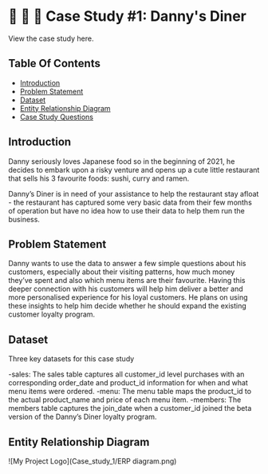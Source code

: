 # **🍜 🍛 🍣 Case Study #1: Danny's Diner**


View the case study here.


## **Table Of Contents**
- [Introduction](#introduction)
- [Problem Statement](#problem_statement)
- [Dataset](#dataset)
- [Entity Relationship Diagram](#entity_relationship_diagram)
- [Case Study Questions](#case_study_questions)

## Introduction
Danny seriously loves Japanese food so in the beginning of 2021, he decides to embark upon a risky venture and opens up a cute little restaurant that sells his 3 favourite foods: sushi, curry and ramen.

Danny’s Diner is in need of your assistance to help the restaurant stay afloat - the restaurant has captured some very basic data from their few months of operation but have no idea how to use their data to help them run the business.

## Problem Statement
Danny wants to use the data to answer a few simple questions about his customers, especially about their visiting patterns, how much money they’ve spent and also which menu items are their favourite. Having this deeper connection with his customers will help him deliver a better and more personalised experience for his loyal customers. He plans on using these insights to help him decide whether he should expand the existing customer loyalty program.

## Dataset
  Three key datasets for this case study

-sales: The sales table captures all customer_id level purchases with an corresponding order_date and product_id information for when and 
        what menu items were ordered.
-menu: The menu table maps the product_id to the actual product_name and price of each menu item.
-members: The members table captures the join_date when a customer_id joined the beta version of the Danny’s Diner loyalty program.

## Entity Relationship Diagram

![My Project Logo](Case_study_1/ERP diagram.png)
